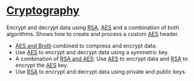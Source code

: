 # [Cryptography](Crypto)

Encrypt and decrypt data using [RSA](https://csrc.nist.gov/glossary/term/rsa), [AES](https://csrc.nist.gov/glossary/term/advanced_encryption_standard) and a combination of both algorithms. Shows how to create and process a custom [AES](https://csrc.nist.gov/glossary/term/advanced_encryption_standard) header.

- [AES and Brotli](Crypto/AesBrotliHowTo.cs) combined to compress and encrypt data.
- Use [AES](Crypto/AesHowTo.cs) to encrypt and decrypt data using a symmetric key.
- A combination of [RSA and AES](Crypto/RsaAesHowTo.cs): Use [AES](https://csrc.nist.gov/glossary/term/advanced_encryption_standard) to encrypt data and [RSA](https://csrc.nist.gov/glossary/term/rsa) to encrypt the [AES](https://csrc.nist.gov/glossary/term/advanced_encryption_standard) key.
- Use [RSA](Crypto/RsaHowTo.cs) to encrypt and decrypt data using private and public keys.
